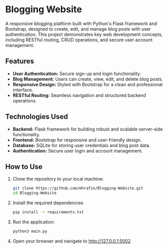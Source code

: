 # Blogging Website  

A responsive blogging platform built with Python's Flask framework and Bootstrap, designed to create, edit, and manage blog posts with user authentication. This project demonstrates key web development concepts, including RESTful routing, CRUD operations, and secure user account management.  

## Features  
- **User Authentication:** Secure sign-up and login functionality.  
- **Blog Management:** Users can create, view, edit, and delete blog posts.  
- **Responsive Design:** Styled with Bootstrap for a clean and professional interface.  
- **RESTful Routing:** Seamless navigation and structured backend operations.  

## Technologies Used  
- **Backend:** Flask framework for building robust and scalable server-side functionality.  
- **Frontend:** Bootstrap for responsive and user-friendly design.  
- **Database:** SQLite for storing user credentials and blog post data.  
- **Authentication:** Secure user login and account management.  

## How to Use  
1. Clone the repository to your local machine:  
   ```bash
   git clone https://github.com/mhrafin/Blogging-Website.git
   cd Blogging-Website
2. Install the required dependencies
   ```bash
   pip install -r requirements.txt
3. Run the application:
   ```bash
   python3 main.py
4. Open your browser and navigate to http://127.0.0.1:5002
